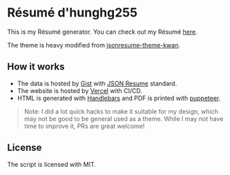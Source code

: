 # Résumé d'hunghg255

This is my Résumé generator. You can check out my Résumé [here](https://hunghg-resume.vercel.app/).

The theme is heavy modified from [jsonresume-theme-kwan](https://github.com/icoloma/jsonresume-theme-kwan).

## How it works

- The data is hosted by [Gist](https://gist.github.com/hunghg255/62e9b8a643b39a04a73096d998f9da70) with [JSON Resume](https://jsonresume.org/) standard.
- The website is hosted by [Vercel](http://vercel.com/) with CI/CD.
- HTML is generated with [Handlebars](https://handlebarsjs.com/) and PDF is printed with [puppeteer](https://github.com/puppeteer/puppeteer/).

> Note: I did a lot quick hacks to make it suitable for my design, which may not be good to be general used as a theme. While I may not have time to improve it, PRs are great welcome!

## License

The script is licensed with MIT.
